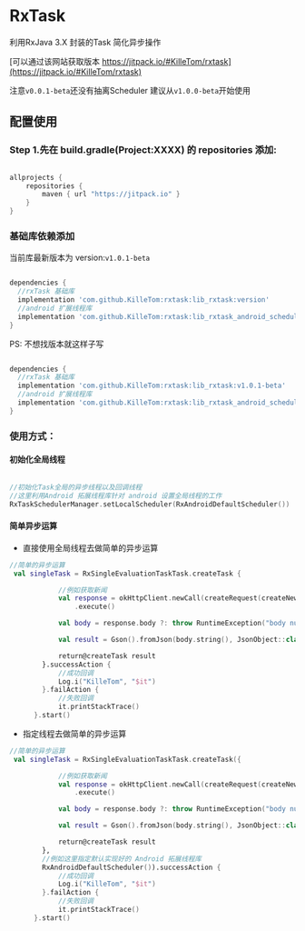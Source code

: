 # RxTask

利用RxJava 3.X 封装的Task 简化异步操作

[可以通过该网站获取版本 https://jitpack.io/#KilleTom/rxtask](https://jitpack.io/#KilleTom/rxtask)

注意`v0.0.1-beta`还没有抽离Scheduler 建议从`v1.0.0-beta`开始使用

## 配置使用

### Step 1.先在 build.gradle(Project:XXXX) 的 repositories 添加:

```gradle

allprojects {
    repositories {
        maven { url "https://jitpack.io" }
    }
}

```

### 基础库依赖添加

当前库最新版本为  version:`v1.0.1-beta`

```gradle

dependencies {
  //rxTask 基础库
  implementation 'com.github.KilleTom:rxtask:lib_rxtask:version'
  //android 扩展线程库
  implementation 'com.github.KilleTom:rxtask:lib_rxtask_android_scheduler:version'
}

```
PS: 不想找版本就这样子写

```gradle

dependencies {
  //rxTask 基础库
  implementation 'com.github.KilleTom:rxtask:lib_rxtask:v1.0.1-beta'
  //android 扩展线程库
  implementation 'com.github.KilleTom:rxtask:lib_rxtask_android_scheduler:v1.0.1-beta'
}

```

### 使用方式：

#### 初始化全局线程
```kotlin

//初始化Task全局的异步线程以及回调线程
//这里利用Android 拓展线程库针对 android 设置全局线程的工作
RxTaskSchedulerManager.setLocalScheduler(RxAndroidDefaultScheduler())

```

#### 简单异步运算

- 直接使用全局线程去做简单的异步运算
```kotlin
//简单的异步运算
 val singleTask = RxSingleEvaluationTaskTask.createTask {

            //例如获取新闻
            val response = okHttpClient.newCall(createRequest(createNewUrl("top")))
                .execute()

            val body = response.body ?: throw RuntimeException("body null")

            val result = Gson().fromJson(body.string(), JsonObject::class.java)

            return@createTask result
        }.successAction {
            //成功回调
            Log.i("KilleTom", "$it")
        }.failAction {
            //失败回调
            it.printStackTrace()
      }.start()
```
- 指定线程去做简单的异步运算
```kotlin
//简单的异步运算
 val singleTask = RxSingleEvaluationTaskTask.createTask({

            //例如获取新闻
            val response = okHttpClient.newCall(createRequest(createNewUrl("top")))
                .execute()

            val body = response.body ?: throw RuntimeException("body null")

            val result = Gson().fromJson(body.string(), JsonObject::class.java)

            return@createTask result
        },
        //例如这里指定默认实现好的 Android 拓展线程库
        RxAndroidDefaultScheduler()).successAction {
            //成功回调
            Log.i("KilleTom", "$it")
        }.failAction {
            //失败回调
            it.printStackTrace()
      }.start()
```


